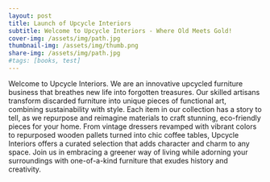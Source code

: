 ```yaml
---
layout: post
title: Launch of Upcycle Interiors
subtitle: Welcome to Upcycle Interiors - Where Old Meets Gold!
cover-img: /assets/img/path.jpg
thumbnail-img: /assets/img/thumb.png
share-img: /assets/img/path.jpg
#tags: [books, test]
---
```


Welcome to Upcycle Interiors.
We are an innovative upcycled furniture business that breathes new life into forgotten treasures. Our skilled artisans transform discarded furniture into unique pieces of functional art, combining sustainability with style. Each item in our collection has a story to tell, as we repurpose and reimagine materials to craft stunning, eco-friendly pieces for your home. From vintage dressers revamped with vibrant colors to repurposed wooden pallets turned into chic coffee tables, Upcycle Interiors offers a curated selection that adds character and charm to any space. Join us in embracing a greener way of living while adorning your surroundings with one-of-a-kind furniture that exudes history and creativity.